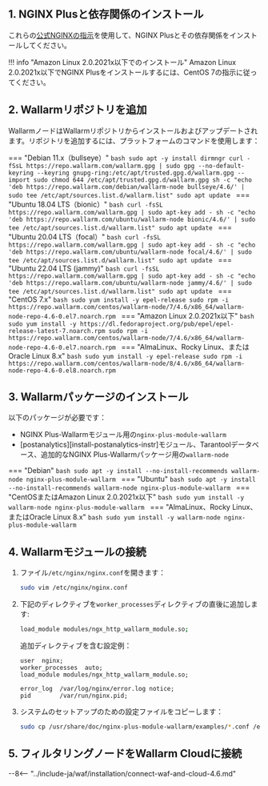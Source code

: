 ## 1. NGINX Plusと依存関係のインストール

これらの[公式NGINXの指示](https://www.nginx.com/resources/admin-guide/installing-nginx-plus/)を使用して、NGINX Plusとその依存関係をインストールしてください。

!!! info "Amazon Linux 2.0.2021x以下でのインストール"
    Amazon Linux 2.0.2021x以下でNGINX Plusをインストールするには、CentOS 7の指示に従ってください。

## 2. Wallarmリポジトリを追加

WallarmノードはWallarmリポジトリからインストールおよびアップデートされます。リポジトリを追加するには、プラットフォームのコマンドを使用します：

=== "Debian 11.x（bullseye）"
    ```bash
    sudo apt -y install dirmngr
    curl -fSsL https://repo.wallarm.com/wallarm.gpg | sudo gpg --no-default-keyring --keyring gnupg-ring:/etc/apt/trusted.gpg.d/wallarm.gpg --import
    sudo chmod 644 /etc/apt/trusted.gpg.d/wallarm.gpg
    sh -c "echo 'deb https://repo.wallarm.com/debian/wallarm-node bullseye/4.6/' | sudo tee /etc/apt/sources.list.d/wallarm.list"
    sudo apt update
    ```
=== "Ubuntu 18.04 LTS（bionic）"
    ```bash
    curl -fsSL https://repo.wallarm.com/wallarm.gpg | sudo apt-key add -
    sh -c "echo 'deb https://repo.wallarm.com/ubuntu/wallarm-node bionic/4.6/' | sudo tee /etc/apt/sources.list.d/wallarm.list"
    sudo apt update
    ```
=== "Ubuntu 20.04 LTS（focal）"
    ```bash
    curl -fsSL https://repo.wallarm.com/wallarm.gpg | sudo apt-key add -
    sh -c "echo 'deb https://repo.wallarm.com/ubuntu/wallarm-node focal/4.6/' | sudo tee /etc/apt/sources.list.d/wallarm.list"
    sudo apt update
    ```
=== "Ubuntu 22.04 LTS (jammy)"
    ```bash
    curl -fsSL https://repo.wallarm.com/wallarm.gpg | sudo apt-key add -
    sh -c "echo 'deb https://repo.wallarm.com/ubuntu/wallarm-node jammy/4.6/' | sudo tee /etc/apt/sources.list.d/wallarm.list"
    sudo apt update
    ```
=== "CentOS 7.x"
    ```bash
    sudo yum install -y epel-release
    sudo rpm -i https://repo.wallarm.com/centos/wallarm-node/7/4.6/x86_64/wallarm-node-repo-4.6-0.el7.noarch.rpm
    ```
=== "Amazon Linux 2.0.2021x以下"
    ```bash
    sudo yum install -y https://dl.fedoraproject.org/pub/epel/epel-release-latest-7.noarch.rpm
    sudo rpm -i https://repo.wallarm.com/centos/wallarm-node/7/4.6/x86_64/wallarm-node-repo-4.6-0.el7.noarch.rpm
    ```
=== "AlmaLinux、Rocky Linux、またはOracle Linux 8.x"
    ```bash
    sudo yum install -y epel-release
    sudo rpm -i https://repo.wallarm.com/centos/wallarm-node/8/4.6/x86_64/wallarm-node-repo-4.6-0.el8.noarch.rpm
    ```

## 3. Wallarmパッケージのインストール

以下のパッケージが必要です：

* NGINX Plus-Wallarmモジュール用の`nginx-plus-module-wallarm`
* [postanalytics][install-postanalytics-instr]モジュール、Tarantoolデータベース、追加的なNGINX Plus-Wallarmパッケージ用の`wallarm-node`

=== "Debian"
    ```bash
    sudo apt -y install --no-install-recommends wallarm-node nginx-plus-module-wallarm
    ```
=== "Ubuntu"
    ```bash
    sudo apt -y install --no-install-recommends wallarm-node nginx-plus-module-wallarm
    ```
=== "CentOSまたはAmazon Linux 2.0.2021x以下"
    ```bash
    sudo yum install -y wallarm-node nginx-plus-module-wallarm
    ```
=== "AlmaLinux、Rocky Linux、またはOracle Linux 8.x"
    ```bash
    sudo yum install -y wallarm-node nginx-plus-module-wallarm
    ```

## 4. Wallarmモジュールの接続

1. ファイル`/etc/nginx/nginx.conf`を開きます：

    ```bash
    sudo vim /etc/nginx/nginx.conf
    ```
2. 下記のディレクティブを`worker_processes`ディレクティブの直後に追加します:

    ```bash
    load_module modules/ngx_http_wallarm_module.so;
    ```

    追加ディレクティブを含む設定例：

    ```
    user  nginx;
    worker_processes  auto;
    load_module modules/ngx_http_wallarm_module.so;

    error_log  /var/log/nginx/error.log notice;
    pid        /var/run/nginx.pid;
    ```

3. システムのセットアップのための設定ファイルをコピーします：

    ``` bash
    sudo cp /usr/share/doc/nginx-plus-module-wallarm/examples/*.conf /etc/nginx/conf.d/
    ```

## 5. フィルタリングノードをWallarm Cloudに接続

--8<-- "../include-ja/waf/installation/connect-waf-and-cloud-4.6.md"

